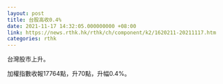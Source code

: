 ```yaml
---
layout: post
title: 台股高收0.4%
date: 2021-11-17 14:32:05.000000000 +08:00
link: https://news.rthk.hk/rthk/ch/component/k2/1620211-20211117.htm
categories: rthk
---
```


台灣股市上升。

加權指數收報17764點，升70點，升幅0.4%。
